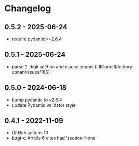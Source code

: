# Changelog
## 0.5.2 - 2025-06-24
- require pydantic>=2.6.4

## 0.5.1 - 2025-06-24
- parse 2-digit section and clause enums (LIICornell/factory-conan/issues/186)

## 0.5.0 - 2024-06-18
- bump pydantic to v2.6.4
- update Pydantic validator style

## 0.4.1 - 2022-11-09
- GitHub actions CI
- bugfix: Article 6 cites had 'section-None'

